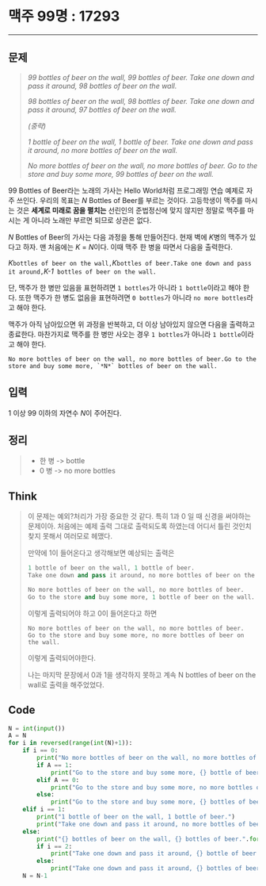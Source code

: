 # 맥주 99명 : 17293

---------



## 문제

> *99 bottles of beer on the wall, 99 bottles of beer.
> Take one down and pass it around, 98 bottles of beer on the wall.*
>
> *98 bottles of beer on the wall, 98 bottles of beer.
> Take one down and pass it around, 97 bottles of beer on the wall.*
>
> *(중략)*
>
> *1 bottle of beer on the wall, 1 bottle of beer.
> Take one down and pass it around, no more bottles of beer on the wall.*
>
> *No more bottles of beer on the wall, no more bottles of beer. 
> Go to the store and buy some more, 99 bottles of beer on the wall.*

99 Bottles of Beer라는 노래의 가사는 Hello World처럼 프로그래밍 연습 예제로 자주 쓰인다. 우리의 목표는 *N* Bottles of Beer를 부르는 것이다. 고등학생이 맥주를 마시는 것은 **세계로 미래로 꿈을 펼치는** 선린인의 준법정신에 맞지 않지만 정말로 맥주를 마시는 게 아니라 노래만 부르면 되므로 상관은 없다.

*N* Bottles of Beer의 가사는 다음 과정을 통해 만들어진다. 현재 벽에 *K*병의 맥주가 있다고 하자. 맨 처음에는 *K* = *N*이다. 이때 맥주 한 병을 따면서 다음을 출력한다.

*K*` bottles of beer on the wall, `*K*` bottles of beer.Take one down and pass it around, `*K-1*` bottles of beer on the wall.`

단, 맥주가 한 병만 있음을 표현하려면 `1 bottles`가 아니라 `1 bottle`이라고 해야 한다. 또한 맥주가 한 병도 없음을 표현하려면 `0 bottles`가 아니라 `no more bottles`라고 해야 한다.

맥주가 아직 남아있으면 위 과정을 반복하고, 더 이상 남아있지 않으면 다음을 출력하고 종료한다. 마찬가지로 맥주를 한 병만 사오는 경우 `1 bottles`가 아니라 `1 bottle`이라고 해야 한다.

```
No more bottles of beer on the wall, no more bottles of beer.Go to the store and buy some more, `*N*` bottles of beer on the wall.
```

## 입력

1 이상 99 이하의 자연수 *N*이 주어진다.



## 정리

>+ 한 병 -> bottle
>+ 0 병 -> no more bottles

 ## Think

>이 문제는 예외?처리가 가장 중요한 것 같다. 특히 1과 0 일 때 신경을 써야하는 문제이아. 처음에는 예제 출력 그대로 출력되도록 하였는데 어디서 틀린 것인치 찾지 못해서 여러모로 헤맸다.
>
>만약에 1이 들어온다고 생각해보면 예상되는 출력은 
>
>```python
>1 bottle of beer on the wall, 1 bottle of beer.
>Take one down and pass it around, no more bottles of beer on the wall.
>
>No more bottles of beer on the wall, no more bottles of beer.
>Go to the store and buy some more, 1 bottle of beer on the wall.
>```
>
>이렇게 출력되어야 하고 0이 들어온다고 하면
>
>```pytho
>No more bottles of beer on the wall, no more bottles of beer.
>Go to the store and buy some more, no more bottles of beer on the wall.
>```
>
>이렇게 출력되어야한다. 
>
>나는 마지막 문장에서 0과 1을 생각하지 못하고 계속 N bottles of beer on the wall로 출력을 해주었었다.

## Code

```python
N = int(input())
A = N
for i in reversed(range(int(N)+1)):
    if i == 0:
        print("No more bottles of beer on the wall, no more bottles of beer.")
        if A == 1:
            print("Go to the store and buy some more, {} bottle of beer on the wall.".format(A))
        elif A == 0:
            print("Go to the store and buy some more, no more bottles of beer on the wall.".format(A))
        else:
            print("Go to the store and buy some more, {} bottles of beer on the wall.".format(A))
    elif i == 1:
        print("1 bottle of beer on the wall, 1 bottle of beer.")
        print("Take one down and pass it around, no more bottles of beer on the wall."+'\n')
    else:
        print("{} bottles of beer on the wall, {} bottles of beer.".format(N, N))
        if i == 2:
            print("Take one down and pass it around, {} bottle of beer on the wall.".format(int(N) - 1)+'\n')
        else:
            print("Take one down and pass it around, {} bottles of beer on the wall.".format(int(N) - 1)+'\n')
    N = N-1

```

